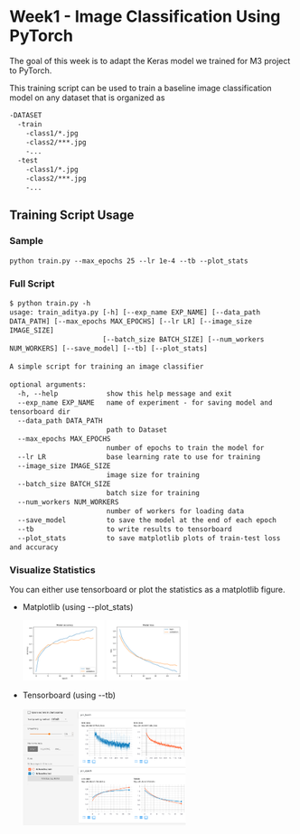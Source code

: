 # Week1 - Image Classification Using PyTorch

The goal of this week is to adapt the Keras model we trained for M3 project to PyTorch. 

This training script can be used to train a baseline image classification model on any dataset that is organized as

````
-DATASET
  -train
    -class1/*.jpg
    -class2/***.jpg
    -...
  -test
    -class1/*.jpg
    -class2/***.jpg
    -...
````
## Training Script Usage

### Sample
````
python train.py --max_epochs 25 --lr 1e-4 --tb --plot_stats
````

### Full Script
````
$ python train.py -h
usage: train_aditya.py [-h] [--exp_name EXP_NAME] [--data_path DATA_PATH] [--max_epochs MAX_EPOCHS] [--lr LR] [--image_size IMAGE_SIZE]
                       [--batch_size BATCH_SIZE] [--num_workers NUM_WORKERS] [--save_model] [--tb] [--plot_stats]

A simple script for training an image classifier

optional arguments:
  -h, --help            show this help message and exit
  --exp_name EXP_NAME   name of experiment - for saving model and tensorboard dir
  --data_path DATA_PATH
                        path to Dataset
  --max_epochs MAX_EPOCHS
                        number of epochs to train the model for
  --lr LR               base learning rate to use for training
  --image_size IMAGE_SIZE
                        image size for training
  --batch_size BATCH_SIZE
                        batch size for training
  --num_workers NUM_WORKERS
                        number of workers for loading data
  --save_model          to save the model at the end of each epoch
  --tb                  to write results to tensorboard
  --plot_stats          to save matplotlib plots of train-test loss and accuracy
````

### Visualize Statistics
 
 You can either use tensorboard or plot the statistics as a matplotlib figure.

  - Matplotlib (using --plot_stats)

    <img src="images/accuracy.png" width=30%>
    <img src="images/loss.png" width=30%>


  - Tensorboard (using --tb)
    <br>  
    <img src="images/tensorboard.png" width=60%>

